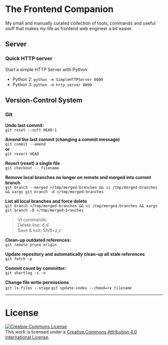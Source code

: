 # The Frontend Companion
My small and manually curated collection of tools, commands and useful stuff that makes my life as frontend web engineer
a bit easier.

## Server
### Quick HTTP server
Start a simple HTTP Server with Python:
+ Python 2: `python -m SimpleHTTPServer 8000`
+ Python 3: `python -m http.server 8000`

## Version-Control System
### Git
**Undo last commit:**  
`git reset --soft HEAD~1`

**Amend the last commit (changing a commit message)**  
`git commit --amend`  
**or**  
`git revert HEAD`

**Revert (reset) a single file**  
`git checkout -- filename`

**Remove local branches no longer on remote and merged into current branch**  
`git branch --merged >/tmp/merged-branches && vi /tmp/merged-branches && xargs git branch -d </tmp/merged-branches`

**List all local branches and force delete**  
`git branch >/tmp/merged-branches && vi /tmp/merged-branches && xargs git branch -D </tmp/merged-branches`

> VI commands:  
> Delete line: d,d  
> Save & exit: Shift+z,z


**Clean-up outdated references:**  
`git remote prune origin`

**Update repository and automatically clean-up all stale references**  
`git fetch -p`

**Commit count by committer:**  
`git shortlog -s -n`

**Change file write permissions**  
`git ls-files --stage`
`git update-index --chmod=+x filename`

------------------

# License

<a rel="license" href="http://creativecommons.org/licenses/by/4.0/"><img alt="Creative Commons License" style="border-width:0" src="https://i.creativecommons.org/l/by/4.0/88x31.png" /></a><br />This work is licensed under a <a rel="license" href="http://creativecommons.org/licenses/by/4.0/">Creative Commons Attribution 4.0 International License</a>.